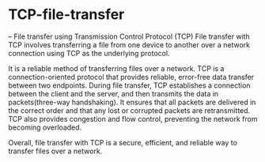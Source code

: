 # TCP-file-transfer
– File transfer using Transmission Control Protocol (TCP)
File transfer with TCP involves transferring a file from one device to another over a network connection using TCP as the underlying protocol.

It is a reliable method of transferring files over a network. TCP is a connection-oriented 
protocol that provides reliable, error-free data transfer between two endpoints. During file 
transfer, TCP establishes a connection between the client and the server, and then transmits 
the data in packets(three-way handshaking). It ensures that all packets are delivered in the 
correct order and that any lost or corrupted packets are retransmitted. TCP also provides 
congestion and flow control, preventing the network from becoming overloaded. 

Overall, file transfer with TCP is a secure, efficient, and reliable way to transfer 
files over a network.
